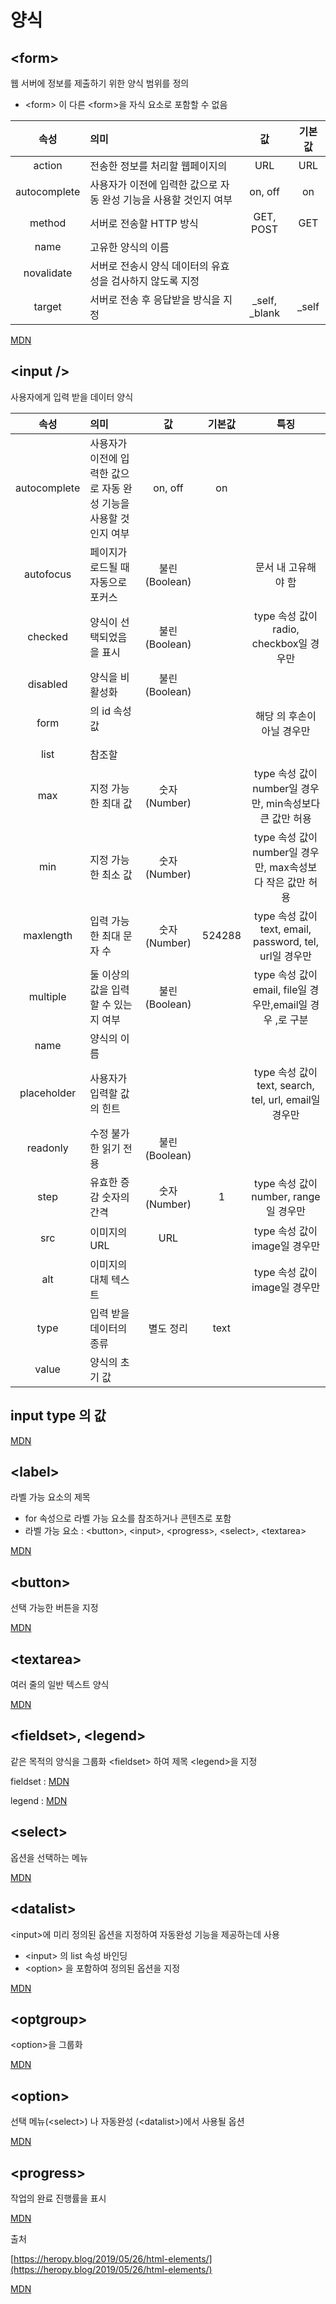 # 양식

## \<form>
웹 서버에 정보를 제출하기 위한 양식 범위를 정의
- \<form> 이 다른 \<form>을 자식 요소로 포함할 수 없음


|속성|의미|값|기본값|
|:---:|:---|:---:|:---:|
|action	|전송한 정보를 처리할 웹페이지의| URL|	URL|	
|autocomplete|	사용자가 이전에 입력한 값으로 자동 완성 기능을 사용할 것인지 여부|	on, off|	on|
|method|	서버로 전송할 HTTP 방식|	GET, POST|	GET|
|name|	고유한 양식의 이름|		
|novalidate|	서버로 전송시 양식 데이터의 유효성을 검사하지 않도록 지정|	
|target|	서버로 전송 후 응답받을 방식을 지정|	_self, _blank|	_self


[MDN](https://developer.mozilla.org/ko/docs/Web/HTML/Element/form)

## \<input />

사용자에게 입력 받을 데이터 양식

|속성|의미|값|기본값|특징|
|:---:|:---|:---:|:---:|:---:|
autocomplete|	사용자가 이전에 입력한 값으로 자동 완성 기능을 사용할 것인지 여부|	on, off|	on|	
|autofocus	|페이지가 로드될 때 자동으로 포커스|	불린(Boolean)		||문서 내 고유해야 함|
|checked	|양식이 선택되었음을 표시	|불린(Boolean)|		|type 속성 값이 radio, checkbox일 경우만
|disabled	|양식을 비활성화|	불린(Boolean)		
|form|	<form>의 id 속성 값|||			해당 <form>의 후손이 아닐 경우만
|list|	참조할 <datalist>의 id 속성 값|			
|max	|지정 가능한 최대 값	|숫자(Number)||		type 속성 값이 number일 경우만, min속성보다 큰 값만 허용
|min	|지정 가능한 최소 값	|숫자(Number)||		type 속성 값이 number일 경우만, max속성보다 작은 값만 허용
|maxlength|	입력 가능한 최대 문자 수	|숫자(Number)	|524288|	type 속성 값이 text, email, password, tel, url일 경우만
|multiple	|둘 이상의 값을 입력 할 수 있는지 여부	|불린(Boolean)||type 속성 값이 email, file일 경우만,email일 경우 ,로 구분|
|name	|양식의 이름			
|placeholder	|사용자가 입력할 값의 힌트|||			type 속성 값이 text, search, tel, url, email일 경우만
|readonly|	수정 불가한 읽기 전용	|불린(Boolean)		
|step	|유효한 증감 숫자의 간격	|숫자(Number)	|1	|type 속성 값이 number, range일 경우만
|src	|이미지의 URL	|URL|		|type 속성 값이 image일 경우만
|alt	|이미지의 대체 텍스트			|||type 속성 값이 image일 경우만
|type	|입력 받을 데이터의 종류|	별도 정리|	text
|value	|양식의 초기 값	

## input type 의 값

[MDN](https://developer.mozilla.org/ko/docs/Web/HTML/Element/Input)

## \<label>
라벨 가능 요소의 제목
- for 속성으로 라벨 가능 요소를 참조하거나 콘텐츠로 포함
- 라벨 가능 요소 : \<button>, \<input>, \<progress>, \<select>, \<textarea>

[MDN](https://developer.mozilla.org/ko/docs/Web/HTML/Element/label)

## \<button>
선택 가능한 버튼을 지정

[MDN](https://developer.mozilla.org/ko/docs/Web/HTML/Element/button)

## \<textarea>
여러 줄의 일반 텍스트 양식

[MDN](https://developer.mozilla.org/ko/docs/Web/HTML/Element/textarea)

## \<fieldset>, \<legend>
같은 목적의 양식을 그룹화 \<fieldset> 하여 제목 \<legend>을 지정

fieldset :
[MDN](https://developer.mozilla.org/ko/docs/Web/HTML/Element/fieldset)

legend :
[MDN](https://developer.mozilla.org/ko/docs/Web/HTML/Element/legend)

## \<select>
옵션을 선택하는 메뉴

[MDN](https://developer.mozilla.org/ko/docs/Web/HTML/Element/select)

## \<datalist>
\<input>에 미리 정의된 옵션을 지정하여 자동완성 기능을 제공하는데 사용
- \<input> 의 list 속성 바인딩
- \<option> 을 포함하여 정의된 옵션을 지정

[MDN](https://developer.mozilla.org/ko/docs/Web/HTML/Element/datalist)

## \<optgroup>
\<option>을 그룹화

[MDN](https://developer.mozilla.org/ko/docs/Web/HTML/Element/optgroup)

## \<option>
선택 메뉴(\<select>) 나 자동완성 (\<datalist>)에서 사용될 옵션

[MDN](https://developer.mozilla.org/ko/docs/Web/HTML/Element/option)

## \<progress>
작업의 완료 진행률을 표시

[MDN](https://developer.mozilla.org/ko/docs/Web/HTML/Element/progress)

출처

[https://heropy.blog/2019/05/26/html-elements/](https://heropy.blog/2019/05/26/html-elements/)

[MDN](https://developer.mozilla.org/ko/)